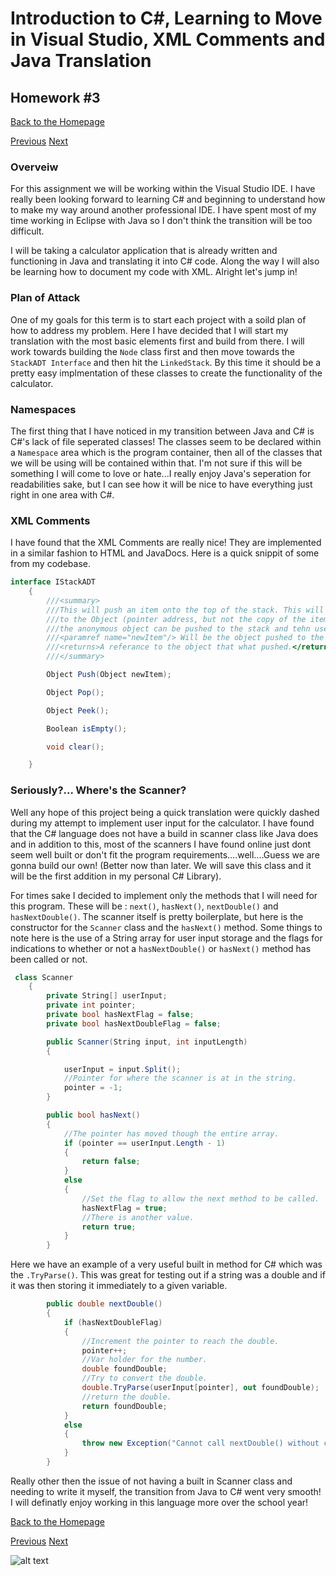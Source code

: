# Introduction to C#, Learning to Move in Visual Studio, XML Comments and Java Translation

## Homework #3

[Back to the Homepage](../../)

  [Previous](../hw2)
  [Next](../hw4)

### Overveiw

For this assignment we will be working within the Visual Studio IDE. I have really been looking forward to learning C# and beginning to understand how to make my way around another professional IDE. I have spent most of my time working in Eclipse with Java so I don't think the transition will be too difficult.

I will be taking a calculator application that is already written and functioning in Java and translating it into C# code. Along the way I will also be learning how to document my code with XML. Alright let's jump in!

### Plan of Attack

One of my goals for this term is to start each project with a soild plan of how to address my problem. Here I have decided that I will start my translation with the most basic elements first and build from there. I will work towards building the `Node` class first and then move towards the `StackADT Interface` and then hit the `LinkedStack`. By this time it should be a pretty easy implmentation of these classes to create the functionality of the calculator.  

### Namespaces

The first thing that I have noticed in my transition between Java and C# is C#'s lack of file seperated classes! The classes seem to be declared within a `Namespace` area which is the program container, then all of the classes that we will be using will be contained within that. I'm not sure if this will be something I will come to love or hate...I really enjoy Java's seperation for readabilities sake, but I can see how it will be nice to have everything just right in one area with C#.

### XML Comments

I have found that the XML Comments are really nice! They are implemented in a similar fashion to HTML and JavaDocs. Here is a quick snippit of some from my codebase. 
```csharp
interface IStackADT
    {
        ///<summary>
        ///This will push an item onto the top of the stack. This will return a reference
        ///to the Object (pointer address, but not the copy of the item.) that was pushed so that
        ///the anonymous object can be pushed to the stack and tehn used.
        ///<paramref name="newItem"/> Will be the object pushed to the top of the stack.
        ///<returns>A referance to the object that what pushed.</returns>
        ///</summary>

        Object Push(Object newItem);

        Object Pop();

        Object Peek();

        Boolean isEmpty();

        void clear();

    }
```

### Seriously?... Where's the Scanner?

Well any hope of this project being a quick translation were quickly dashed during my attempt to implement user input for the calculator. I have found that the C# language does not have a build in scanner class like Java does and in addition to this, most of the scanners I have found online just dont seem well built or don't fit the program requirements....well....Guess we are gonna build our own! (Better now than later. We will save this class and it will be the first addition in my personal C# Library). 

For times sake I decided to implement only the methods that I will need for this program. These will be : `next()`, `hasNext()`, `nextDouble()` and `hasNextDouble()`. The scanner itself is pretty boilerplate, but here is the constructor for the `Scanner` class and the `hasNext()` method. Some things to note here is the use of a String array for user input storage and the flags for indications to whether or not a `hasNextDouble()` or `hasNext()` method has been called or not.

```csharp
 class Scanner
    {
        private String[] userInput;
        private int pointer;
        private bool hasNextFlag = false;
        private bool hasNextDoubleFlag = false;

        public Scanner(String input, int inputLength)
        {

            userInput = input.Split();
            //Pointer for where the scanner is at in the string.
            pointer = -1;
        }

        public bool hasNext()
        {
            //The pointer has moved though the entire array.
            if (pointer == userInput.Length - 1)
            {
                return false;
            }
            else
            {
                //Set the flag to allow the next method to be called.
                hasNextFlag = true;
                //There is another value.
                return true;
            }
        }
```
 
Here we have an example of a very useful built in method for C# which was the `.TryParse()`. This was great for testing out if a string was a double and if it was then storing it immediately to a given variable.
       
```csharp
        public double nextDouble()
        {
            if (hasNextDoubleFlag)
            {
                //Increment the pointer to reach the double.
                pointer++;
                //Var holder for the number.
                double foundDouble;
                //Try to convert the double.
                double.TryParse(userInput[pointer], out foundDouble);
                //return the double.
                return foundDouble;
            }
            else
            {
                throw new Exception("Cannot call nextDouble() without calling hasNextDouble() first. ");
            }
        }
```
  
  Really other then the issue of not having a built in Scanner class and needing to write it myself, the transition from Java to C# went very smooth! I will definatly enjoy working in this language more over the school year!
  
  [Back to the Homepage](../../)

  [Previous](../hw2)
  [Next](../hw4)
  
![alt text](/CalculatorScreenShots/ItWorks!.png "This is it")
